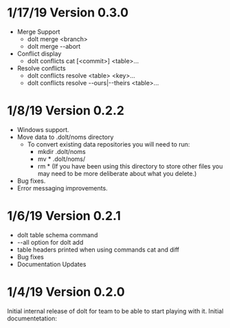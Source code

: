 # 1/17/19 Version 0.3.0
  * Merge Support
    * dolt merge &lt;branch&gt;
    * dolt merge --abort
  * Conflict display
    * dolt conflicts cat [&lt;commit&gt;] &lt;table&gt;...
  * Resolve conflicts
    * dolt conflicts resolve &lt;table&gt; &lt;key&gt;...
    * dolt conflicts resolve --ours|--theirs &lt;table&gt;...


# 1/8/19 Version 0.2.2
  * Windows support.
  * Move data to .dolt/noms directory
    * To convert existing data repositories you will need to run:
      * mkdir .dolt/noms
      * mv * .dolt/noms/
      * rm * (If you have been using this directory to store other files you may need to be more deliberate about what you delete.)
  * Bug fixes.
  * Error messaging improvements.

# 1/6/19 Version 0.2.1
  * dolt table schema command
  * --all option for dolt add
  * table headers printed when using commands cat and diff
  * Bug fixes
  * Documentation Updates

# 1/4/19 Version 0.2.0
Initial internal release of dolt for team to be able to start playing with it.  Initial documentetation:

